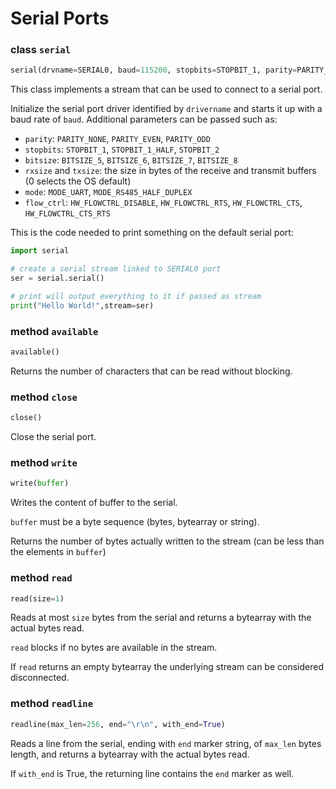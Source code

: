 # Serial Ports

### class `serial`

```python
serial(drvname=SERIAL0, baud=115200, stopbits=STOPBIT_1, parity=PARITY_NONE, bitsize=BITSIZE_8, rxsize=0, txsize=0, mode=MODE_UART, flow_ctrl=HW_FLOWCTRL_DISABLE):
```

This class implements a stream that can be used to connect to a serial port.

Initialize the serial port driver identified by `drivername` and starts it up with a baud rate of `baud`.
Additional parameters can be passed such as:
* `parity`: `PARITY_NONE`, `PARITY_EVEN`, `PARITY_ODD`
* `stopbits`: `STOPBIT_1`, `STOPBIT_1_HALF`, `STOPBIT_2`
* `bitsize`: `BITSIZE_5`, `BITSIZE_6`, `BITSIZE_7`, `BITSIZE_8`
* `rxsize` and `txsize`: the size in bytes of the receive and transmit buffers (0 selects the OS default)
* `mode`: `MODE_UART`, `MODE_RS485_HALF_DUPLEX`
* `flow_ctrl`: `HW_FLOWCTRL_DISABLE`, `HW_FLOWCTRL_RTS`, `HW_FLOWCTRL_CTS`, `HW_FLOWCTRL_CTS_RTS`


This is the code needed to print something on the default serial port:

```python
import serial

# create a serial stream linked to SERIAL0 port
ser = serial.serial()

# print will output everything to it if passed as stream
print("Hello World!",stream=ser)
```


### method `available`
```python
available()
```

Returns the number of characters that can be read without blocking.


### method `close`
```python
close()
```

Close the serial port.


### method `write`
```python
write(buffer)
```

Writes the content of buffer to the serial.

`buffer` must be a byte sequence (bytes, bytearray or string).

Returns the number of bytes actually written to the stream (can be less than the elements in `buffer`)


### method `read`
```python
read(size=1)
```

Reads at most `size` bytes from the serial and returns a bytearray with the actual bytes read.

`read` blocks if no bytes are available in the stream.

If `read` returns an empty bytearray the underlying stream can be considered disconnected.


### method `readline`
```python
readline(max_len=256, end="\r\n", with_end=True)
```

Reads a line from the serial, ending with `end` marker string, of `max_len` bytes length, and returns a bytearray with the actual bytes read.

If `with_end` is True, the returning line contains the `end` marker as well.
